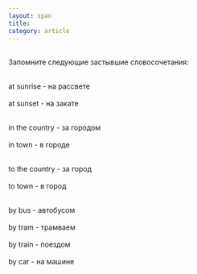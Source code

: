 ```yaml
---
layout: span
title: 
category: article
---
```

<span class="rules"><br>Запомните следующие застывшие словосочетания:<br><br>

at   sunrise - на рассвете<br><br>
 at  sunset - на закате<br><br>

in the country - за городом <br><br>
in   town - в городе<br><br>

to the country - за город<br><br>
 to   town - в город<br><br>

by   bus - автобусом<br><br>
    by   tram  - трамваем<br><br>
	by  train - поездом<br><br>
	by   car - на машине<br></span>